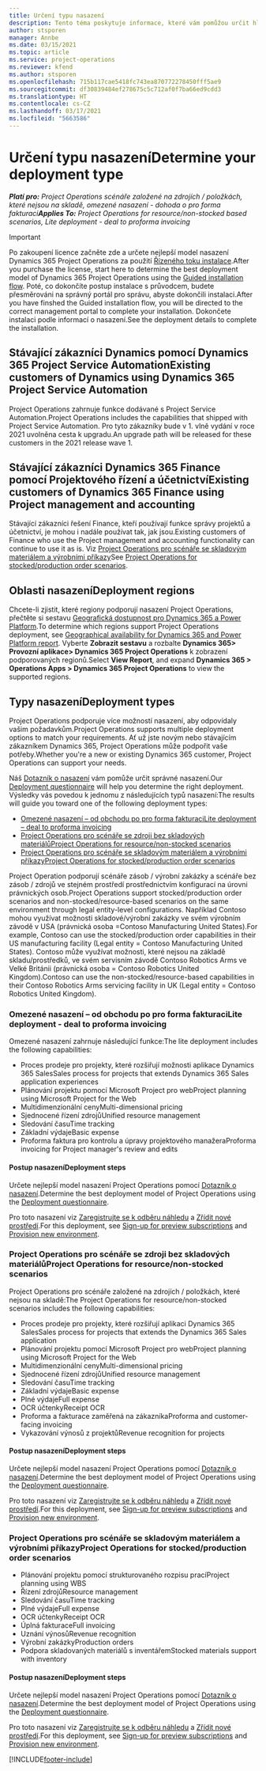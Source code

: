 ```yaml
---
title: Určení typu nasazení
description: Tento téma poskytuje informace, které vám pomůžou určit hlavní typ nasazení Project Operations pro vaši společnost.
author: stsporen
manager: Annbe
ms.date: 03/15/2021
ms.topic: article
ms.service: project-operations
ms.reviewer: kfend
ms.author: stsporen
ms.openlocfilehash: 715b117cae5418fc743ea870772278450fff5ae9
ms.sourcegitcommit: df30839484ef278675c5c712af0f7ba66ed9cdd3
ms.translationtype: HT
ms.contentlocale: cs-CZ
ms.lasthandoff: 03/17/2021
ms.locfileid: "5663586"
---
```

# <a name="determine-your-deployment-type"></a><span data-ttu-id="9efd4-103">Určení typu nasazení</span><span class="sxs-lookup"><span data-stu-id="9efd4-103">Determine your deployment type</span></span>

<span data-ttu-id="9efd4-104">_**Platí pro:** Project Operations scénáře založené na zdrojích / položkách, které nejsou na skladě, omezené nasazení - dohoda o pro forma fakturaci_</span><span class="sxs-lookup"><span data-stu-id="9efd4-104">_**Applies To:** Project Operations for resource/non-stocked based scenarios, Lite deployment - deal to proforma invoicing_</span></span>

> [!IMPORTANT]
> <span data-ttu-id="9efd4-105">Po zakoupení licence začněte zde a určete nejlepší model nasazení Dynamics 365 Project Operations za použití [Řízeného toku instalace](https://aka.ms/provisionprojectoperations).</span><span class="sxs-lookup"><span data-stu-id="9efd4-105">After you purchase the license, start here to determine the best deployment model of Dynamics 365 Project Operations using the [Guided installation flow](https://aka.ms/provisionprojectoperations).</span></span>
> <span data-ttu-id="9efd4-106">Poté, co dokončíte postup instalace s průvodcem, budete přesměrováni na správný portál pro správu, abyste dokončili instalaci.</span><span class="sxs-lookup"><span data-stu-id="9efd4-106">After you have finshed the Guided installation flow, you will be directed to the correct management portal to complete your installation.</span></span> <span data-ttu-id="9efd4-107">Dokončete instalaci podle informací o nasazení.</span><span class="sxs-lookup"><span data-stu-id="9efd4-107">See the deployment details to complete the installation.</span></span>


## <a name="existing-customers-of-dynamics-using-dynamics-365-project-service-automation"></a><span data-ttu-id="9efd4-108">Stávající zákazníci Dynamics pomocí Dynamics 365 Project Service Automation</span><span class="sxs-lookup"><span data-stu-id="9efd4-108">Existing customers of Dynamics using Dynamics 365 Project Service Automation</span></span>
<span data-ttu-id="9efd4-109">Project Operations zahrnuje funkce dodávané s Project Service Automation.</span><span class="sxs-lookup"><span data-stu-id="9efd4-109">Project Operations includes the capabilities that shipped with Project Service Automation.</span></span> <span data-ttu-id="9efd4-110">Pro tyto zákazníky bude v 1. vlně vydání v roce 2021 uvolněna cesta k upgradu.</span><span class="sxs-lookup"><span data-stu-id="9efd4-110">An upgrade path will be released for these customers in the 2021 release wave 1.</span></span>

## <a name="existing-customers-of-dynamics-365-finance-using-project-management-and-accounting"></a><span data-ttu-id="9efd4-111">Stávající zákazníci Dynamics 365 Finance pomocí Projektového řízení a účetnictví</span><span class="sxs-lookup"><span data-stu-id="9efd4-111">Existing customers of Dynamics 365 Finance using Project management and accounting</span></span> 

<span data-ttu-id="9efd4-112">Stávající zákazníci řešení Finance, kteří používají funkce správy projektů a účetnictví, je mohou i nadále používat tak, jak jsou.</span><span class="sxs-lookup"><span data-stu-id="9efd4-112">Existing customers of Finance who use the Project management and accounting functionality can continue to use it as is.</span></span> <span data-ttu-id="9efd4-113">Viz [Project Operations pro scénáře se skladovým materiálem a výrobními příkazy](#pma)</span><span class="sxs-lookup"><span data-stu-id="9efd4-113">See [Project Operations for stocked/production order scenarios](#pma).</span></span>


## <a name="deployment-regions"></a><span data-ttu-id="9efd4-114">Oblasti nasazení</span><span class="sxs-lookup"><span data-stu-id="9efd4-114">Deployment regions</span></span>
<span data-ttu-id="9efd4-115">Chcete-li zjistit, které regiony podporují nasazení Project Operations, přečtěte si sestavu [ Geografická dostupnost pro Dynamics 365 a Power Platform](https://dynamics.microsoft.com/en-us/geographic-availability/).</span><span class="sxs-lookup"><span data-stu-id="9efd4-115">To determine which regions support Project Operations deployment, see [Geographical availability for Dynamics 365 and Power Platform report](https://dynamics.microsoft.com/en-us/geographic-availability/).</span></span> <span data-ttu-id="9efd4-116">Vyberte **Zobrazit sestavu** a rozbalte **Dynamics 365> Provozní aplikace> Dynamics 365 Project Operations** k zobrazení podporovaných regionů.</span><span class="sxs-lookup"><span data-stu-id="9efd4-116">Select **View Report**, and expand **Dynamics 365 > Operations Apps > Dynamics 365 Project Operations** to view the supported regions.</span></span>

## <a name="deployment-types"></a><span data-ttu-id="9efd4-117">Typy nasazení</span><span class="sxs-lookup"><span data-stu-id="9efd4-117">Deployment types</span></span>
<span data-ttu-id="9efd4-118">Project Operations podporuje více možností nasazení, aby odpovídaly vašim požadavkům.</span><span class="sxs-lookup"><span data-stu-id="9efd4-118">Project Operations supports multiple deployment options to match your requirements.</span></span> <span data-ttu-id="9efd4-119">Ať už jste novým nebo stávajícím zákazníkem Dynamics 365, Project Operations může podpořit vaše potřeby.</span><span class="sxs-lookup"><span data-stu-id="9efd4-119">Whether you're a new or existing Dynamics 365 customer, Project Operations can support your needs.</span></span>

<span data-ttu-id="9efd4-120">Náš [Dotazník o nasazení](https://aka.ms/provisionprojectoperations) vám pomůže určit správné nasazení.</span><span class="sxs-lookup"><span data-stu-id="9efd4-120">Our [Deployment questionnaire](https://aka.ms/provisionprojectoperations) will help you determine the right deployment.</span></span> <span data-ttu-id="9efd4-121">Výsledky vás povedou k jednomu z následujících typů nasazení:</span><span class="sxs-lookup"><span data-stu-id="9efd4-121">The results will guide you toward one of the following deployment types:</span></span>

- [<span data-ttu-id="9efd4-122">Omezené nasazení – od obchodu po pro forma fakturaci</span><span class="sxs-lookup"><span data-stu-id="9efd4-122">Lite deployment – deal to proforma invoicing</span></span>](#lite)
- [<span data-ttu-id="9efd4-123">Project Operations pro scénáře se zdroji bez skladových materiálů</span><span class="sxs-lookup"><span data-stu-id="9efd4-123">Project Operations for resource/non-stocked scenarios</span></span>](#integrated)
- [<span data-ttu-id="9efd4-124">Project Operations pro scénáře se skladovým materiálem a výrobními příkazy</span><span class="sxs-lookup"><span data-stu-id="9efd4-124">Project Operations for stocked/production order scenarios</span></span>](#pma)

<span data-ttu-id="9efd4-125">Project Operation podporují scénáře zásob / výrobní zakázky a scénáře bez zásob / zdrojů ve stejném prostředí prostřednictvím konfigurací na úrovni právnických osob.</span><span class="sxs-lookup"><span data-stu-id="9efd4-125">Project Operations support stocked/production order scenarios and non-stocked/resource-based scenarios on the same environment through legal entity-level configurations.</span></span> <span data-ttu-id="9efd4-126">Například Contoso mohou využívat možnosti skladové/výrobní zakázky ve svém výrobním závodě v USA (právnická osoba =Contoso Manufacturing United States).</span><span class="sxs-lookup"><span data-stu-id="9efd4-126">For example, Contoso can use the stocked/production order capabilities in their US manufacturing facility (Legal entity = Contoso Manufacturing United States).</span></span> <span data-ttu-id="9efd4-127">Contoso může využívat možnosti, které nejsou na základě skladu/prostředků, ve svém servisním závodě Contoso Robotics Arms ve Velké Británii (právnická osoba = Contoso Robotics United Kingdom).</span><span class="sxs-lookup"><span data-stu-id="9efd4-127">Contoso can use the non-stocked/resource-based capabilities in their Contoso Robotics Arms servicing facility in UK (Legal entity = Contoso Robotics United Kingdom).</span></span>

### <a name="lite-deployment---deal-to-proforma-invoicing"></a><a  name="lite"></a><span data-ttu-id="9efd4-128">Omezené nasazení – od obchodu po pro forma fakturaci</span><span class="sxs-lookup"><span data-stu-id="9efd4-128">Lite deployment - deal to proforma invoicing</span></span>

<span data-ttu-id="9efd4-129">Omezené nasazení zahrnuje následující funkce:</span><span class="sxs-lookup"><span data-stu-id="9efd4-129">The lite deployment includes the following capabilities:</span></span>

- <span data-ttu-id="9efd4-130">Proces prodeje pro projekty, které rozšiřují možnosti aplikace Dynamics 365 Sales</span><span class="sxs-lookup"><span data-stu-id="9efd4-130">Sales process for projects that extends Dynamics 365 Sales application experiences</span></span>
- <span data-ttu-id="9efd4-131">Plánování projektu pomocí Microsoft Project pro web</span><span class="sxs-lookup"><span data-stu-id="9efd4-131">Project planning using Microsoft Project for the Web</span></span>
- <span data-ttu-id="9efd4-132">Multidimenzionální ceny</span><span class="sxs-lookup"><span data-stu-id="9efd4-132">Multi-dimensional pricing</span></span>
- <span data-ttu-id="9efd4-133">Sjednocené řízení zdrojů</span><span class="sxs-lookup"><span data-stu-id="9efd4-133">Unified resource management</span></span>
- <span data-ttu-id="9efd4-134">Sledování času</span><span class="sxs-lookup"><span data-stu-id="9efd4-134">Time tracking</span></span>
- <span data-ttu-id="9efd4-135">Základní výdaje</span><span class="sxs-lookup"><span data-stu-id="9efd4-135">Basic expense</span></span>
- <span data-ttu-id="9efd4-136">Proforma faktura pro kontrolu a úpravy projektového manažera</span><span class="sxs-lookup"><span data-stu-id="9efd4-136">Proforma invoicing for Project manager's review and edits</span></span> 

#### <a name="deployment-steps"></a><span data-ttu-id="9efd4-137">Postup nasazení</span><span class="sxs-lookup"><span data-stu-id="9efd4-137">Deployment steps</span></span>
<span data-ttu-id="9efd4-138">Určete nejlepší model nasazení Project Operations pomocí [Dotazník o nasazení](https://aka.ms/provisionprojectoperations).</span><span class="sxs-lookup"><span data-stu-id="9efd4-138">Determine the best deployment model of Project Operations using the [Deployment questionnaire](https://aka.ms/provisionprojectoperations).</span></span>

<span data-ttu-id="9efd4-139">Pro toto nasazení viz [Zaregistrujte se k odběru náhledu](lite-preview-subscription-sign-up.md) a [Zřídit nové prostředí](lite-deployment.md).</span><span class="sxs-lookup"><span data-stu-id="9efd4-139">For this deployment, see [Sign-up for preview subscriptions](lite-preview-subscription-sign-up.md) and [Provision new environment](lite-deployment.md).</span></span> 


### <a name="project-operations-for-resourcenon-stocked-scenarios"></a><a name="integrated"></a><span data-ttu-id="9efd4-140">Project Operations pro scénáře se zdroji bez skladových materiálů</span><span class="sxs-lookup"><span data-stu-id="9efd4-140">Project Operations for resource/non-stocked scenarios</span></span>
<span data-ttu-id="9efd4-141">Project Operations pro scénáře založené na zdrojích / položkách, které nejsou na skladě:</span><span class="sxs-lookup"><span data-stu-id="9efd4-141">The Project Operations for resource/non-stocked scenarios includes the following capabilities:</span></span>
 
- <span data-ttu-id="9efd4-142">Proces prodeje pro projekty, které rozšiřují aplikaci Dynamics 365 Sales</span><span class="sxs-lookup"><span data-stu-id="9efd4-142">Sales process for projects that extends the Dynamics 365 Sales application</span></span>
- <span data-ttu-id="9efd4-143">Plánování projektu pomocí Microsoft Project pro web</span><span class="sxs-lookup"><span data-stu-id="9efd4-143">Project planning using Microsoft Project for the Web</span></span>
- <span data-ttu-id="9efd4-144">Multidimenzionální ceny</span><span class="sxs-lookup"><span data-stu-id="9efd4-144">Multi-dimensional pricing</span></span>
- <span data-ttu-id="9efd4-145">Sjednocené řízení zdrojů</span><span class="sxs-lookup"><span data-stu-id="9efd4-145">Unified resource management</span></span>
- <span data-ttu-id="9efd4-146">Sledování času</span><span class="sxs-lookup"><span data-stu-id="9efd4-146">Time tracking</span></span>
- <span data-ttu-id="9efd4-147">Základní výdaje</span><span class="sxs-lookup"><span data-stu-id="9efd4-147">Basic expense</span></span>
- <span data-ttu-id="9efd4-148">Plné výdaje</span><span class="sxs-lookup"><span data-stu-id="9efd4-148">Full expense</span></span>
- <span data-ttu-id="9efd4-149">OCR účtenky</span><span class="sxs-lookup"><span data-stu-id="9efd4-149">Receipt OCR</span></span>
- <span data-ttu-id="9efd4-150">Proforma a fakturace zaměřená na zákazníka</span><span class="sxs-lookup"><span data-stu-id="9efd4-150">Proforma and customer-facing invoicing</span></span> 
- <span data-ttu-id="9efd4-151">Vykazování výnosů z projektů</span><span class="sxs-lookup"><span data-stu-id="9efd4-151">Revenue recognition for projects</span></span>

#### <a name="deployment-steps"></a><span data-ttu-id="9efd4-152">Postup nasazení</span><span class="sxs-lookup"><span data-stu-id="9efd4-152">Deployment steps</span></span>
<span data-ttu-id="9efd4-153">Určete nejlepší model nasazení Project Operations pomocí [Dotazník o nasazení](https://aka.ms/provisionprojectoperations).</span><span class="sxs-lookup"><span data-stu-id="9efd4-153">Determine the best deployment model of Project Operations using the [Deployment questionnaire](https://aka.ms/provisionprojectoperations).</span></span>

<span data-ttu-id="9efd4-154">Pro toto nasazení viz [Zaregistrujte se k odběru náhledu](resource-sign-up-preview-subscription.md) a [Zřídit nové prostředí](resource-provision-new-environment.md).</span><span class="sxs-lookup"><span data-stu-id="9efd4-154">For this deployment, see [Sign-up for preview subscriptions](resource-sign-up-preview-subscription.md) and [Provision new environment](resource-provision-new-environment.md).</span></span> 


### <a name="project-operations-for-stockedproduction-order-scenarios"></a><a name="pma"></a><span data-ttu-id="9efd4-155">Project Operations pro scénáře se skladovým materiálem a výrobními příkazy</span><span class="sxs-lookup"><span data-stu-id="9efd4-155">Project Operations for stocked/production order scenarios</span></span>

- <span data-ttu-id="9efd4-156">Plánování projektu pomocí strukturovaného rozpisu prací</span><span class="sxs-lookup"><span data-stu-id="9efd4-156">Project planning using WBS</span></span>
- <span data-ttu-id="9efd4-157">Řízení zdrojů</span><span class="sxs-lookup"><span data-stu-id="9efd4-157">Resource management</span></span>
- <span data-ttu-id="9efd4-158">Sledování času</span><span class="sxs-lookup"><span data-stu-id="9efd4-158">Time tracking</span></span>
- <span data-ttu-id="9efd4-159">Plné výdaje</span><span class="sxs-lookup"><span data-stu-id="9efd4-159">Full expense</span></span>
- <span data-ttu-id="9efd4-160">OCR účtenky</span><span class="sxs-lookup"><span data-stu-id="9efd4-160">Receipt OCR</span></span>
- <span data-ttu-id="9efd4-161">Úplná fakturace</span><span class="sxs-lookup"><span data-stu-id="9efd4-161">Full invoicing</span></span>
- <span data-ttu-id="9efd4-162">Uznání výnosů</span><span class="sxs-lookup"><span data-stu-id="9efd4-162">Revenue recognition</span></span>
- <span data-ttu-id="9efd4-163">Výrobní zakázky</span><span class="sxs-lookup"><span data-stu-id="9efd4-163">Production orders</span></span>
- <span data-ttu-id="9efd4-164">Podpora skladovaných materiálů s inventářem</span><span class="sxs-lookup"><span data-stu-id="9efd4-164">Stocked materials support with inventory</span></span>

#### <a name="deployment-steps"></a><span data-ttu-id="9efd4-165">Postup nasazení</span><span class="sxs-lookup"><span data-stu-id="9efd4-165">Deployment steps</span></span>
<span data-ttu-id="9efd4-166">Určete nejlepší model nasazení Project Operations pomocí [Dotazník o nasazení](https://aka.ms/provisionprojectoperations).</span><span class="sxs-lookup"><span data-stu-id="9efd4-166">Determine the best deployment model of Project Operations using the [Deployment questionnaire](https://aka.ms/provisionprojectoperations).</span></span>

<span data-ttu-id="9efd4-167">Pro toto nasazení viz [Zaregistrujte se k odběru náhledu](https://docs.microsoft.com/dynamics365/fin-ops-core/dev-itpro/dev-tools/sign-up-preview-subscription?toc=/dynamics365/finance/toc.json) a [Zřídit nové prostředí](https://docs.microsoft.com/dynamics365/fin-ops-core/dev-itpro/deployment/deploy-demo-environment?toc=/dynamics365/finance/toc.json).</span><span class="sxs-lookup"><span data-stu-id="9efd4-167">For this deployment, see [Sign-up for preview subscriptions](https://docs.microsoft.com/dynamics365/fin-ops-core/dev-itpro/dev-tools/sign-up-preview-subscription?toc=/dynamics365/finance/toc.json) and [Provision new environment](https://docs.microsoft.com/dynamics365/fin-ops-core/dev-itpro/deployment/deploy-demo-environment?toc=/dynamics365/finance/toc.json).</span></span> 



[!INCLUDE[footer-include](../includes/footer-banner.md)]
